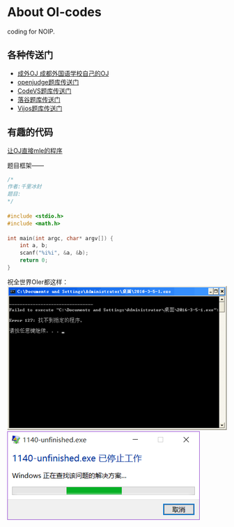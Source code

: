 # About OI-codes
coding for NOIP.

## 各种传送门
+ [成外OJ 成都外国语学校自己的OJ](http://www.cwoj.tk/)
+ [openjudge题库传送门](http://noi.openjudge.cn/)
+ [CodeVS题库传送门](http://www.codevs.cn/)
+ [落谷题库传送门](http://www.luogu.org/)
+ [Vijos题库传送门](https://vijos.org/)

## 有趣的代码
[让OJ直接mle的程序](./tools/mle.c)


题目框架——

```c
/*
作者:千里冰封
题目:
*/

#include <stdio.h>
#include <math.h>

int main(int argc, char* argv[]) {
    int a, b;
    scanf("%i%i", &a, &b);
    return 0;
}
```
祝全世界OIer都这样：<br/>
![](./error.png)<br/>
![](./error2.png)
